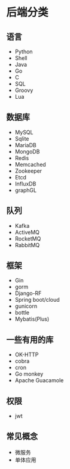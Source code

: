 # 后端分类

## 语言
- Python
- Shell
- Java
- Go
- C
- SQL
- Groovy
- Lua

## 数据库
- MySQL
- Sqlite
- MariaDB
- MongoDB
- Redis
- Memcached
- Zookeeper
- Etcd
- InfluxDB
- graphGL

## 队列
- Kafka
- ActiveMQ
- RocketMQ
- RabbitMQ

## 框架
- Gin
- gorm
- Django-RF
- Spring boot/cloud
- gunicorn
- bottle
- Mybatis(Plus)

## 一些有用的库
- OK-HTTP
- cobra
- cron
- Go monkey
- Apache Guacamole

## 权限
- jwt

## 常见概念
- 微服务
- 单体应用
